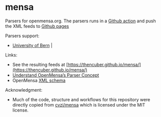 # mensa
Parsers for openmensa.org. The parsers runs in a [Github action](https://github.com/TheNCuber/mensa/actions?query=workflow%3ARunParsers) and push the XML feeds to [Github pages](https://thencuber.github.io/mensa/)

Parsers support:
*   [University of Bern](https://www.gastro-unibern.ch/)                                                                                    |

Links:
*   See the resulting feeds at [https://thencuber.github.io/mensa/](https://thencuber.github.io/mensa/)
*   [Understand OpenMensa’s Parser Concept](https://doc.openmensa.org/parsers/understand/)
*   OpenMensa [XML schema](https://doc.openmensa.org/feed/v2/)

Acknowledgment:
* Much of the code, structure and workflows for this repository were directly copied from [cvzi/mensa](https://github.com/cvzi/mensa) which is licensed under the MIT license.

